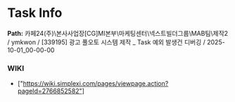 # Task Info

**Path:** 카페24(주)\본사사업장\[CG]MI본부\마케팅센터\넥스트빌더그룹\MAB팀\제작2 / ymkwon / [339195] 광고 풀오토 시스템 제작 _ Task 예외 발생건 디버깅 / 2025-10-01_00-00-00

### WIKI
- ["https://wiki.simplexi.com/pages/viewpage.action?pageId=2766852582"]

